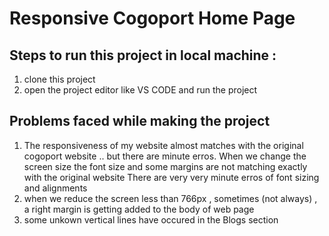 # Responsive Cogoport Home Page

## Steps to run this project in local machine : 
1. clone this project
2. open the project editor like VS CODE and run the project



## Problems faced while making the project
1. The responsiveness of my website almost matches with the original cogoport website ..  but there are minute erros.
   When we change the screen size the font size and some margins are not matching exactly with the original website
   There are very very minute erros of font sizing and alignments
2. when we reduce the screen less than 766px , sometimes (not always) , a right margin is getting added to the body of web page
3. some unkown vertical lines have occured in the Blogs section

